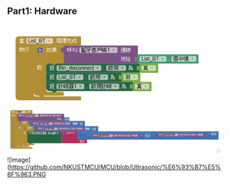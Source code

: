 ## Part1: Hardware
![image](https://github.com/NKUSTMCU/MCU/blob/Ultrasonic/%E6%93%B7%E5%8F%961.PNG)
![image](https://github.com/NKUSTMCU/MCU/blob/Ultrasonic/%E6%93%B7%E5%8F%962.PNG)
![image](https://github.com/NKUSTMCU/MCU/blob/Ultrasonic/%E6%93%B7%E5%8F%963.PNG
